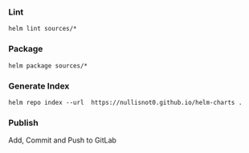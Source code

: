 ### Lint
`helm lint sources/*`

### Package
`helm package sources/*`

### Generate Index
`helm repo index --url  https://nullisnot0.github.io/helm-charts .`

### Publish
Add, Commit and Push to GitLab
